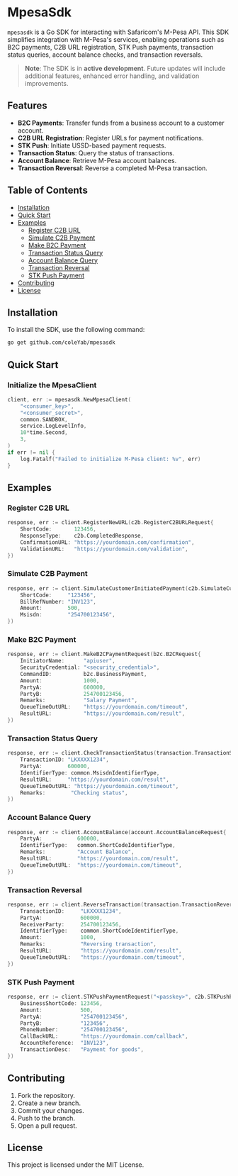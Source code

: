 # MpesaSdk

`mpesasdk` is a Go SDK for interacting with Safaricom's M-Pesa API. This SDK simplifies integration with M-Pesa's services, enabling operations such as B2C payments, C2B URL registration, STK Push payments, transaction status queries, account balance checks, and transaction reversals.

> **Note**: The SDK is in **active development**. Future updates will include additional features, enhanced error handling, and validation improvements.

## Features

- **B2C Payments**: Transfer funds from a business account to a customer account.
- **C2B URL Registration**: Register URLs for payment notifications.
- **STK Push**: Initiate USSD-based payment requests.
- **Transaction Status**: Query the status of transactions.
- **Account Balance**: Retrieve M-Pesa account balances.
- **Transaction Reversal**: Reverse a completed M-Pesa transaction.

## Table of Contents

- [Installation](#installation)
- [Quick Start](#quick-start)
- [Examples](#examples)
  - [Register C2B URL](#register-c2b-url)
  - [Simulate C2B Payment](#simulate-c2b-payment)
  - [Make B2C Payment](#make-b2c-payment)
  - [Transaction Status Query](#transaction-status-query)
  - [Account Balance Query](#account-balance-query)
  - [Transaction Reversal](#transaction-reversal)
  - [STK Push Payment](#stk-push-payment)
- [Contributing](#contributing)
- [License](#license)

## Installation

To install the SDK, use the following command:

```bash
go get github.com/coleYab/mpesasdk
```

## Quick Start

### Initialize the MpesaClient

```go
client, err := mpesasdk.NewMpesaClient(
    "<consumer_key>",
    "<consumer_secret>",
    common.SANDBOX,
    service.LogLevelInfo,
    10*time.Second,
    3,
)
if err != nil {
    log.Fatalf("Failed to initialize M-Pesa client: %v", err)
}
```

## Examples

### Register C2B URL

```go
response, err := client.RegisterNewURL(c2b.RegisterC2BURLRequest{
    ShortCode:       123456,
    ResponseType:    c2b.CompletedResponse,
    ConfirmationURL: "https://yourdomain.com/confirmation",
    ValidationURL:   "https://yourdomain.com/validation",
})
```

### Simulate C2B Payment

```go
response, err := client.SimulateCustomerInitiatedPayment(c2b.SimulateCustomerInititatedPayment{
    ShortCode:     "123456", 
    BillRefNumber: "INV123",
    Amount:        500,
    Msisdn:        "254700123456",
})
```

### Make B2C Payment

```go
response, err := client.MakeB2CPaymentRequest(b2c.B2CRequest{
    InitiatorName:      "apiuser",
    SecurityCredential: "<security_credential>",
    CommandID:          b2c.BusinessPayment, 
    Amount:             1000,
    PartyA:             600000,
    PartyB:             254700123456,
    Remarks:            "Salary Payment",
    QueueTimeOutURL:    "https://yourdomain.com/timeout",
    ResultURL:          "https://yourdomain.com/result",
})
```

### Transaction Status Query

```go
response, err := client.CheckTransactionStatus(transaction.TransactionStatusRequest{
    TransactionID: "LKXXXX1234",
    PartyA:        600000,
    IdentifierType: common.MsisdnIdentifierType, 
    ResultURL:     "https://yourdomain.com/result",
    QueueTimeOutURL: "https://yourdomain.com/timeout",
    Remarks:        "Checking status",
})
```

### Account Balance Query

```go
response, err := client.AccountBalance(account.AccountBalanceRequest{
    PartyA:           600000,
    IdentifierType:   common.ShortCodeIdentifierType,
    Remarks:          "Account Balance",
    ResultURL:        "https://yourdomain.com/result",
    QueueTimeOutURL:  "https://yourdomain.com/timeout",
})
```

### Transaction Reversal

```go
response, err := client.ReverseTransaction(transaction.TransactionReversalRequest{
    TransactionID:     "LKXXXX1234",
    PartyA:            600000,
    ReceiverParty:     254700123456,
    IdentifierType:    common.ShortCodeIdentifierType,
    Amount:            1000,
    Remarks:           "Reversing transaction",
    ResultURL:         "https://yourdomain.com/result",
    QueueTimeOutURL:   "https://yourdomain.com/timeout",
})
```

### STK Push Payment

```go
response, err := client.STKPushPaymentRequest("<passkey>", c2b.STKPushPaymentRequest{
    BusinessShortCode: 123456,
    Amount:            500,
    PartyA:            "254700123456",
    PartyB:            "123456",
    PhoneNumber:       "254700123456",
    CallBackURL:       "https://yourdomain.com/callback",
    AccountReference:  "INV123",
    TransactionDesc:   "Payment for goods",
})
```

## Contributing

1. Fork the repository.
2. Create a new branch.
3. Commit your changes.
4. Push to the branch.
5. Open a pull request.

## License

This project is licensed under the MIT License.
